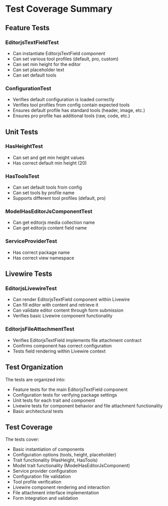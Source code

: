 # Test Coverage Summary

## Feature Tests

### EditorjsTextFieldTest
- Can instantiate EditorjsTextField component
- Can set various tool profiles (default, pro, custom)
- Can set min height for the editor
- Can set placeholder text
- Can set default tools

### ConfigurationTest
- Verifies default configuration is loaded correctly
- Verifies tool profiles from config contain expected tools
- Ensures default profile has standard tools (header, image, etc.)
- Ensures pro profile has additional tools (raw, code, etc.)

## Unit Tests

### HasHeightTest
- Can set and get min height values
- Has correct default min height (20)

### HasToolsTest
- Can set default tools from config
- Can set tools by profile name
- Supports different tool profiles (default, pro)

### ModelHasEditorJsComponentTest
- Can get editorjs media collection name
- Can get editorjs content field name

### ServiceProviderTest
- Has correct package name
- Has correct view namespace

## Livewire Tests

### EditorjsLivewireTest
- Can render EditorjsTextField component within Livewire
- Can fill editor with content and retrieve it
- Can validate editor content through form submission
- Verifies basic Livewire component functionality

### EditorjsFileAttachmentTest
- Verifies EditorjsTextField implements file attachment contract
- Confirms component has correct configuration
- Tests field rendering within Livewire context

## Test Organization

The tests are organized into:
- Feature tests for the main EditorjsTextField component
- Configuration tests for verifying package settings
- Unit tests for each trait and component
- Livewire tests for component behavior and file attachment functionality
- Basic architectural tests

## Test Coverage

The tests cover:
- Basic instantiation of components
- Configuration options (tools, height, placeholder)
- Trait functionality (HasHeight, HasTools)
- Model trait functionality (ModelHasEditorJsComponent)
- Service provider configuration
- Configuration file validation
- Tool profile verification
- Livewire component rendering and interaction
- File attachment interface implementation
- Form integration and validation